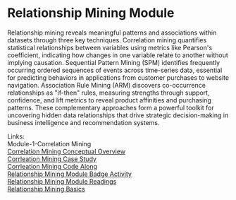 # Relationship Mining Module
Relationship mining reveals meaningful patterns and associations within datasets through three key techniques. Correlation mining quantifies statistical relationships between variables using metrics like Pearson's coefficient, indicating how changes in one variable relate to another without implying causation. Sequential Pattern Mining (SPM) identifies frequently occurring ordered sequences of events across time-series data, essential for predicting behaviors in applications from customer purchases to website navigation. Association Rule Mining (ARM) discovers co-occurrence relationships as "if-then" rules, measuring strengths through support, confidence, and lift metrics to reveal product affinities and purchasing patterns. These complementary approaches form a powerful toolkit for uncovering hidden data relationships that drive strategic decision-making in business intelligence and recommendation systems.

Links:  
Module-1-Correlation Mining  
[Correlation Mining Conceptual Overview](https://laserkt.quarto.pub/module-6-correlation-mining/#/title-slide)  
[Corrleation Mining Case Study](https://laserkt.quarto.pub/kt-6-correlation-mining-case-study/)  
[Corrleation Mining Code Along](https://laserkt.quarto.pub/module-6-correlationmining-code-along/#/title-slide)  
[Relationship Mining Module Badge Activity](https://laserkt.quarto.pub/relmin-badge-activity/)  
[Relationship Mining Module Readings](https://laserkt.quarto.pub/module-6-relationship-mining-readings/#/title-slide)  
[Relationship Mining Basics](https://laserkt.quarto.pub/module-6-relationship-mining-basics/#/title-slide)   




